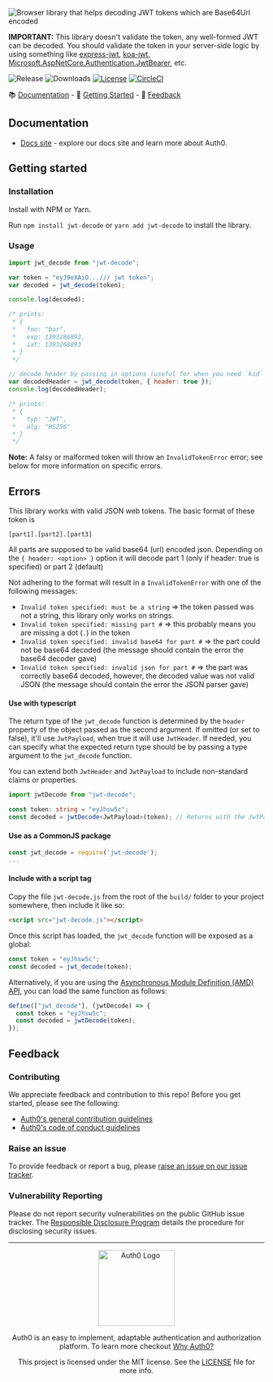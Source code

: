 ![Browser library that helps decoding JWT tokens which are Base64Url encoded](https://cdn.auth0.com/website/sdks/banners/jwt-decode-banner.png)

**IMPORTANT:** This library doesn't validate the token, any well-formed JWT can be decoded. You should validate the token in your server-side logic by using something like [express-jwt](https://github.com/auth0/express-jwt), [koa-jwt](https://github.com/stiang/koa-jwt), [Microsoft.AspNetCore.Authentication.JwtBearer](https://www.nuget.org/packages/Microsoft.AspNetCore.Authentication.JwtBearer), etc.

![Release](https://img.shields.io/npm/v/jwt-decode)
![Downloads](https://img.shields.io/npm/dw/jwt-decode)
[![License](https://img.shields.io/:license-MIT-blue.svg?style=flat)](https://opensource.org/licenses/MIT)
[![CircleCI](https://img.shields.io/circleci/build/github/auth0/jwt-decode)](https://circleci.com/gh/auth0/jwt-decode)

:books: [Documentation](#documentation) - :rocket: [Getting Started](#getting-started) - :speech_balloon: [Feedback](#feedback)

## Documentation

- [Docs site](https://www.auth0.com/docs) - explore our docs site and learn more about Auth0.

## Getting started

### Installation

Install with NPM or Yarn.

Run `npm install jwt-decode` or `yarn add jwt-decode` to install the library.

### Usage

```js
import jwt_decode from "jwt-decode";

var token = "eyJ0eXAiO.../// jwt token";
var decoded = jwt_decode(token);

console.log(decoded);

/* prints:
 * { 
 *   foo: "bar",
 *   exp: 1393286893,
 *   iat: 1393268893  
 * }
 */

// decode header by passing in options (useful for when you need `kid` to verify a JWT):
var decodedHeader = jwt_decode(token, { header: true });
console.log(decodedHeader);

/* prints:
 * { 
 *   typ: "JWT",
 *   alg: "HS256" 
 * }
 */
```

**Note:** A falsy or malformed token will throw an `InvalidTokenError` error; see below for more information on specific errors.

## Errors

This library works with valid JSON web tokens. The basic format of these token is
```
[part1].[part2].[part3]
```
All parts are supposed to be valid base64 (url) encoded json.
Depending on the `{ header: <option> }` option it will decode part 1 (only if header: true is specified) or part 2 (default)

Not adhering to the format will result in a `InvalidTokenError` with one of the following messages:

- `Invalid token specified: must be a string` => the token passed was not a string, this library only works on strings. 
- `Invalid token specified: missing part #` => this probably means you are missing a dot (`.`) in the token 
- `Invalid token specified: invalid base64 for part #` => the part could not be base64 decoded (the message should contain the error the base64 decoder gave)
- `Invalid token specified: invalid json for part #` => the part was correctly base64 decoded, however, the decoded value was not valid JSON (the message should contain the error the JSON parser gave)

#### Use with typescript

The return type of the `jwt_decode` function is determined by the `header` property of the object passed as the second argument. If omitted (or set to false), it'll use `JwtPayload`, when true it will use `JwtHeader`. 
If needed, you can specify what the expected return type should be by passing a type argument to the `jwt_decode` function.

You can extend both `JwtHeader` and `JwtPayload` to include non-standard claims or properties.

```typescript
import jwtDecode from "jwt-decode";

const token: string = "eyJhsw5c";
const decoded = jwtDecode<JwtPayload>(token); // Returns with the JwtPayload type
```

#### Use as a CommonJS package

```javascript
const jwt_decode = require('jwt-decode');
...
```

#### Include with a script tag

Copy the file `jwt-decode.js` from the root of the `build/` folder to your project somewhere, then include it like so:

```html
<script src="jwt-decode.js"></script>
```

Once this script has loaded, the `jwt_decode` function will be exposed as a global:

```javascript
const token = "eyJhsw5c";
const decoded = jwt_decode(token);
```

Alternatively, if you are using the [Asynchronous Module Definition (AMD) API](https://github.com/amdjs/amdjs-api/blob/master/AMD.md), you can load the same function as follows:

```javascript
define(["jwt_decode"], (jwtDecode) => {
  const token = "eyJhsw5c";
  const decoded = jwtDecode(token);
});
```

## Feedback

### Contributing

We appreciate feedback and contribution to this repo! Before you get started, please see the following:

- [Auth0's general contribution guidelines](https://github.com/auth0/open-source-template/blob/master/GENERAL-CONTRIBUTING.md)
- [Auth0's code of conduct guidelines](https://github.com/auth0/open-source-template/blob/master/CODE-OF-CONDUCT.md)

### Raise an issue

To provide feedback or report a bug, please [raise an issue on our issue tracker](https://github.com/auth0/jwt-decode/issues).

### Vulnerability Reporting

Please do not report security vulnerabilities on the public GitHub issue tracker. The [Responsible Disclosure Program](https://auth0.com/responsible-disclosure-policy) details the procedure for disclosing security issues.

---

<p align="center">
  <picture>
    <source media="(prefers-color-scheme: light)" srcset="https://cdn.auth0.com/website/sdks/logos/auth0_light_mode.png"   width="150">
    <source media="(prefers-color-scheme: dark)" srcset="https://cdn.auth0.com/website/sdks/logos/auth0_dark_mode.png" width="150">
    <img alt="Auth0 Logo" src="https://cdn.auth0.com/website/sdks/logos/auth0_light_mode.png" width="150">
  </picture>
</p>
<p align="center">Auth0 is an easy to implement, adaptable authentication and authorization platform. To learn more checkout <a href="https://auth0.com/why-auth0">Why Auth0?</a></p>
<p align="center">
This project is licensed under the MIT license. See the <a href="./LICENSE"> LICENSE</a> file for more info.</p>
